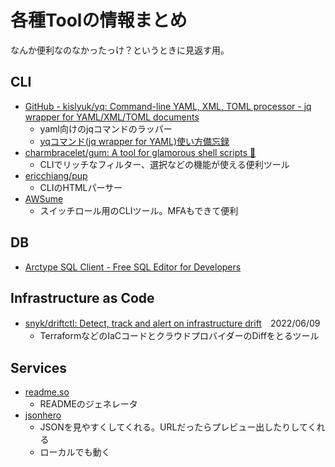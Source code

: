 # 各種Toolの情報まとめ

なんか便利なのなかったっけ？というときに見返す用。

## CLI

- [GitHub - kislyuk/yq: Command-line YAML, XML, TOML processor - jq wrapper for YAML/XML/TOML documents](https://github.com/kislyuk/yq)
  - yaml向けのjqコマンドのラッパー
  - [yqコマンド(jq wrapper for YAML)使い方備忘録](https://zenn.dev/gkz/articles/yq-beginners-guide)
- [charmbracelet/gum: A tool for glamorous shell scripts 🎀](https://github.com/charmbracelet/gum)
  - CLIでリッチなフィルター、選択などの機能が使える便利ツール
- [ericchiang/pup](https://github.com/ericchiang/pup)
  - CLIのHTMLパーサー
- [AWSume](https://awsu.me/)
  - スイッチロール用のCLIツール。MFAもできて便利

## DB

- [Arctype SQL Client - Free SQL Editor for Developers](https://arctype.com/)

## Infrastructure as Code

- [snyk/driftctl: Detect, track and alert on infrastructure drift](https://github.com/snyk/driftctl)　2022/06/09
  - TerraformなどのIaCコードとクラウドプロバイダーのDiffをとるツール

## Services

- [readme.so](https://readme.so/ja/editor)
  - READMEのジェネレータ
- [jsonhero](https://jsonhero.io/)
  - JSONを見やすくしてくれる。URLだったらプレビュー出したりしてくれる
  - ローカルでも動く
